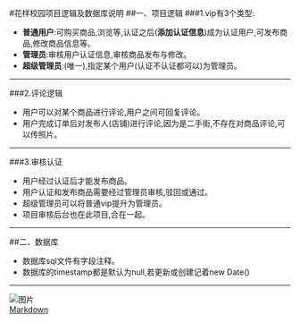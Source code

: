 #花样校园项目逻辑及数据库说明
##一、项目逻辑
###1.vip有3个类型:
* **普通用户**:可购买商品,浏览等,认证之后(**添加认证信息**)成为认证用户,可发布商品,修改商品信息等。  
* **管理员**:审核用户认证信息,审核商品发布与修改。  
* **超级管理员**:(唯一),指定某个用户(认证不认证都可以)为管理员。  
---
###2.评论逻辑
* 用户可以对某个商品进行评论,用户之间可回复评论。
* 用户完成订单后对发布人(店铺)进行评论,因为是二手街,不存在对商品评论,可以传照片。
---
###3.审核认证
* 用户经过认证后才能发布商品。
* 用户认证和发布商品需要经过管理员审核,驳回或通过。
* 超级管理员可以将普通vip提升为管理员。
* 项目审核后台也在此项目,合在一起。
---
##二、数据库
* 数据库sql文件有字段注释。
* 数据库的timestamp都是默认为null,若更新或创建记着new Date()
---
 ![图片]()  
 [Markdown](http://blog.csdn.net/zhaokaiqiang1992)